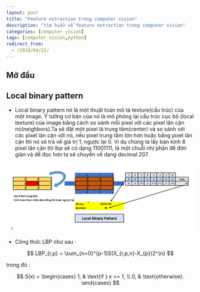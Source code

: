 ```yaml
---
layout: post
title: "Feature extraction trong computer vision"
description: "tìm hiểu về feature extraction trong computer vision"
categories: [computer_vision]
tags: [computer_vision,python]
redirect_from:
  - /2018/04/22/
---
```

## Mở đầu
## Local binary pattern
* Local binary pattern nó là một thuật toán mô tả texture(cầu trúc) của một image. Ý tưởng cơ bản của nó là mô phỏng lại cấu trúc cục bộ
(local texture) của image bằng cách so sánh mỗi pixel với các pixel lân cận nó(neighbors).Ta sẽ đặt một pixel là trung tâm(center) và so sánh
với các pixel lân cận với nó, nếu pixel trung tâm lớn hơn hoặc bằng pixel lân cận thì nó sẽ trả về giá trị 1, ngược lại 0. Ví dụ chúng ta
lấy bán kính 8 pixel lân cận thì lbp sẽ có dạng 11001111, là một chuỗi nhị phân để đơn giản và dễ đọc hơn ta sẽ chuyển về dạng decimal 207.

![LBP](/assets/images/lbp.jpg)

* Công thức LBP như sau :

$$
LBP_{r,p} = \sum_{n=0}^{p-1}S(X_{r,p,n}-X_{p})2^{n}
$$

 trong đó :
 
 $$ 
 S(x) =  \begin{cases}
  1, & \text{if } x >= 1, \\
  0, & \text{otherwise}.
\end{cases}
 $$
